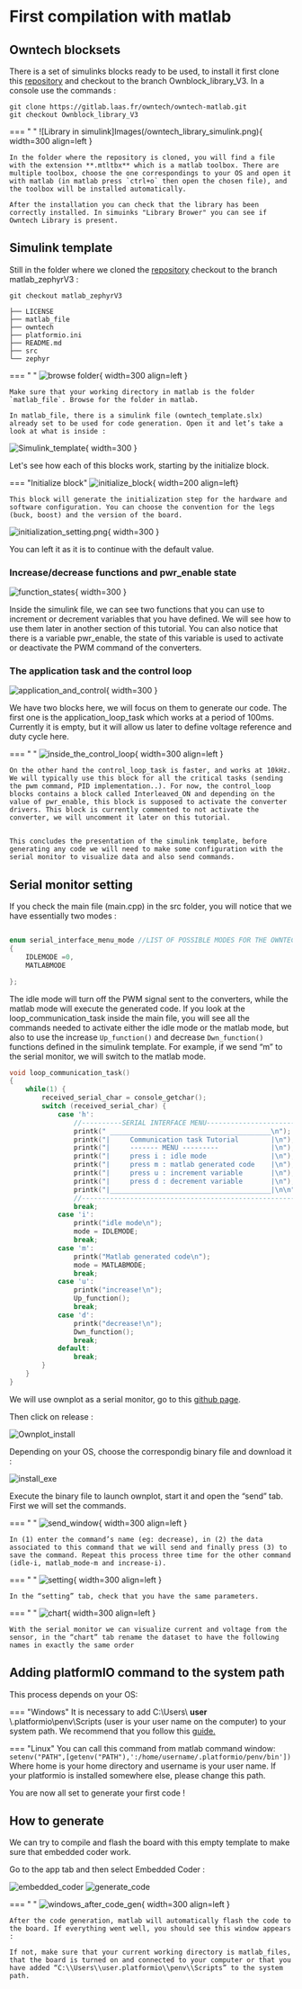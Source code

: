 # First compilation with matlab

## Owntech blocksets 

There is a set of simulinks blocks ready to be used, to install it first clone this [repository](https://gitlab.laas.fr/owntech/owntech-matlab.git) and checkout to the branch Ownblock_library_V3. In a console use the commands : 

```shell
git clone https://gitlab.laas.fr/owntech/owntech-matlab.git
git checkout Ownblock_library_V3
```
=== " "
    ![Library in simulink]Images(/owntech_library_simulink.png){ width=300 align=left }

    In the folder where the repository is cloned, you will find a file with the extension **.mtltbx** which is a matlab toolbox. There are multiple toolbox, choose the one correspondings to your OS and open it with matlab (in matlab press `ctrl+o` then open the chosen file), and the toolbox will be installed automatically.

    After the installation you can check that the library has been correctly installed. In simuinks "Library Brower" you can see if Owntech Library is present.


## Simulink template

Still in the folder where we cloned the [repository](https://gitlab.laas.fr/owntech/owntech-matlab/-/tree/matlab_zephyr) checkout to the branch matlab_zephyrV3 :

```shell
git checkout matlab_zephyrV3
```

``` title="Resulting folder file structure"
├── LICENSE
├── matlab_file
├── owntech
├── platformio.ini
├── README.md
├── src
└── zephyr
```

=== " "
    ![browse folder](Images/browse_folder.png){ width=300 align=left }

    Make sure that your working directory in matlab is the folder `matlab_file`. Browse for the folder in matlab.

    In matlab_file, there is a simulink file (owntech_template.slx) already set to be used for code generation. Open it and let’s take a look at what is inside :

![Simulink_template](Images/Simulink_template.PNG){ width=300 }

Let's see how each of this blocks work, starting by the initialize block.


=== "Initialize block"
    ![initialize_block](Images/initialize_block.PNG){ width=200 align=left}

    This block will generate the initialization step for the hardware and software configuration. You can choose the convention for the legs (buck, boost) and the version of the board.

![initialization_setting.png](Images/initialization_setting.png){ width=300 }

You can left it as it is to continue with the default value. 

### Increase/decrease functions and pwr_enable state

![function_states](Images/function_states.PNG){ width=300 }

Inside the simulink file, we can see two functions that you can use to increment or decrement variables that you have defined. We will see how to use them later in another section of this tutorial. You can also notice that there is a variable pwr_enable, the state of this variable is used to activate or deactivate the PWM command of the converters.

### The application task and the control loop

![application_and_control](Images/application_and_control.PNG){ width=300 }

We have two blocks here, we will focus on them to generate our code. The first one is the application_loop_task which works at a period of 100ms. Currently it is empty, but it will allow us later to define voltage reference and duty cycle here. 

=== " "
    ![inside_the_control_loop](Images/inside_the_control_loop.PNG){ width=300 align=left }

    On the other hand the control_loop_task is faster, and works at 10kHz. We will typically use this block for all the critical tasks (sending the pwm command, PID implementation..). For now, the control_loop blocks contains a block called Interleaved_ON and depending on the value of pwr_enable, this block is supposed to activate the converter drivers. This block is currently commented to not activate the converter, we will uncomment it later on this tutorial.  


    This concludes the presentation of the simulink template, before generating any code we will need to make some configuration with the serial monitor to visualize data and also send commands.

## Serial monitor setting

If you check the main file (main.cpp) in the src folder, you will notice that we have essentially two modes :

```cpp 

enum serial_interface_menu_mode //LIST OF POSSIBLE MODES FOR THE OWNTECH CONVERTER
{
    IDLEMODE =0,
    MATLABMODE

};
```

The idle mode will turn off the PWM signal sent to the converters, while the matlab mode will execute the generated code. If you look at the loop_communication_task inside the main file, you will see all the commands needed to activate either the idle mode or the matlab mode, but also to use the increase `Up_function()` and decrease `Dwn_function()` functions defined in the simulink template. For example, if we send “m” to the serial monitor, we will switch to the matlab mode.


```cpp title="different modes and command to send"
void loop_communication_task()
{
    while(1) {
        received_serial_char = console_getchar();
        switch (received_serial_char) {
            case 'h':
                //----------SERIAL INTERFACE MENU-----------------------
	            printk(" ________________________________________\n");
                printk("|     Communication task Tutorial        |\n");
                printk("|     ------- MENU ---------             |\n");
                printk("|     press i : idle mode                |\n");
                printk("|     press m : matlab generated code    |\n");
                printk("|     press u : increment variable       |\n");
                printk("|     press d : decrement variable       |\n");
                printk("|________________________________________|\n\n");
                //------------------------------------------------------
                break;
            case 'i':
                printk("idle mode\n");
                mode = IDLEMODE;
                break;
            case 'm':
                printk("Matlab generated code\n");
                mode = MATLABMODE;
                break;
            case 'u':
                printk("increase!\n");
                Up_function();
                break; 
            case 'd':
                printk("decrease!\n");
                Dwn_function();
                break;    
            default:
                break;
        }
    }
}
```

We will use ownplot as a serial monitor, go to this [github page](https://github.com/owntech-foundation/OwnPlot).

Then click on release :

![Ownplot_install](Images/Ownplot_install.PNG)

Depending on your OS, choose the correspondig binary file and download it : 

![install_exe](Images/install_exe.PNG)

Execute the binary file to launch ownplot, start it and open the “send” tab. First we will set the commands.

=== " "
    ![send_window](Images/send_window.PNG){ width=300 align=left }

    In (1) enter the command’s name (eg: decrease), in (2) the data associated to this command that we will send and finally press (3) to save the command. Repeat this process three time for the other command (idle-i, matlab_mode-m and increase-i).


=== " "
    ![setting](Images/setting.PNG){ width=300 align=left }

    In the “setting” tab, check that you have the same parameters.

=== " "
    ![chart](Images/chart.PNG){ width=300 align=left }

    With the serial monitor we can visualize current and voltage from the sensor, in the “chart” tab rename the dataset to have the following names in exactly the same order


## Adding platformIO command to the system path

 This process depends on your OS: 

=== "Windows"
    It is necessary to add C:\\Users\\ **user** \\.platformio\\penv\\Scripts (user is your user name on the computer) to your system path. We recommend that you follow this [guide.](https://www.architectryan.com/2018/03/17/add-to-the-path-on-windows-10/)

=== "Linux"
    You can call this command from matlab command window: `setenv("PATH",[getenv("PATH"),':/home/username/.platformio/penv/bin'])` Where home is your home directory and username is your user name. If your platformio is installed somewhere else, please change this path.



You are now all set to generate your first code !

## How to generate

We can try to compile and flash the board with this empty template to make sure that embedded coder work. 

Go to the app tab and then select Embedded Coder :

![embedded_coder](Images/embedded_coder.PNG) ![generate_code](Images/generate_code.PNG)


=== " "
    ![windows_after_code_gen](Images/windows_after_code_gen.PNG){ width=300 align=left }

    After the code generation, matlab will automatically flash the code to the board. If everything went well, you should see this window appears :

    If not, make sure that your current working directory is matlab_files, that the board is turned on and connected to your computer or that you have added “C:\\Users\\user.platformio\\penv\\Scripts” to the system path.